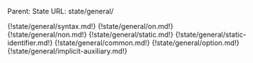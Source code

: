 Parent: State
URL: state/general/

{!state/general/syntax.md!}
{!state/general/on.md!}
{!state/general/non.md!}
{!state/general/static.md!}
{!state/general/static-identifier.md!}
{!state/general/common.md!}
{!state/general/option.md!}
{!state/general/implicit-auxiliary.md!}


